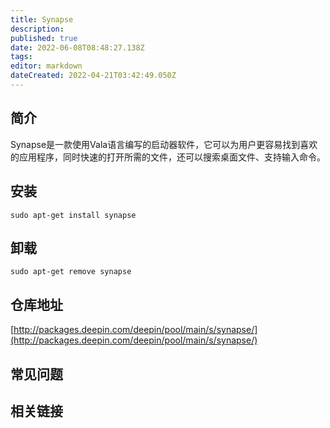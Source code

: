 ```yaml
---
title: Synapse
description: 
published: true
date: 2022-06-08T08:48:27.138Z
tags: 
editor: markdown
dateCreated: 2022-04-21T03:42:49.050Z
---
```


## 简介

Synapse是一款使用Vala语言编写的启动器软件，它可以为用户更容易找到喜欢的应用程序，同时快速的打开所需的文件，还可以搜索桌面文件、支持输入命令。

## 安装

`sudo apt-get install synapse`

## 卸载

`sudo apt-get remove synapse`

## 仓库地址

[http://packages.deepin.com/deepin/pool/main/s/synapse/](http://packages.deepin.com/deepin/pool/main/s/synapse/)

## 常见问题

## 相关链接
